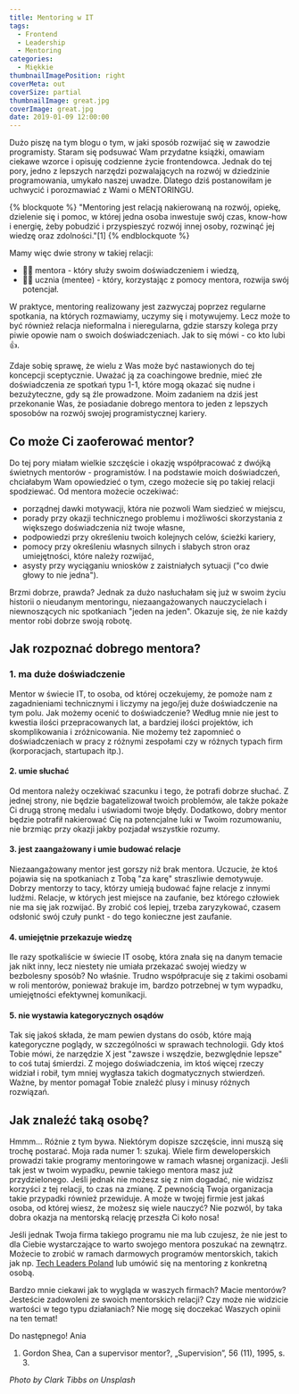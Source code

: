 ```yaml
---
title: Mentoring w IT
tags:
  - Frontend
  - Leadership
  - Mentoring
categories:
  - Miękkie
thumbnailImagePosition: right
coverMeta: out
coverSize: partial
thumbnailImage: great.jpg
coverImage: great.jpg
date: 2019-01-09 12:00:00
---
```

Dużo piszę na tym blogu o tym, w jaki sposób rozwijać się w zawodzie programisty. Staram się podsuwać Wam przydatne książki, omawiam ciekawe wzorce i opisuję codzienne życie frontendowca. Jednak do tej pory, jedno z lepszych narzędzi pozwalających na rozwój w dziedzinie programowania, umykało naszej uwadze. Dlatego dziś postanowiłam je uchwycić i porozmawiać z Wami o MENTORINGU.
<!--more--->

{% blockquote %}
"Mentoring jest relacją nakierowaną na rozwój, opiekę, dzielenie się i pomoc, w której jedna osoba inwestuje swój czas, know-how i energię, żeby pobudzić i przyspieszyć rozwój innej osoby, rozwinąć jej wiedzę oraz zdolności."[1]
{% endblockquote %}

Mamy więc dwie strony w takiej relacji:
- 👩‍🏫 mentora - który służy swoim doświadczeniem i wiedzą,
- 👨‍💻 ucznia (mentee) - który, korzystając z pomocy mentora, rozwija swój potencjał.

W praktyce, mentoring realizowany jest zazwyczaj poprzez regularne spotkania, na których rozmawiamy, uczymy się i motywujemy. Lecz może to być również relacja nieformalna i nieregularna, gdzie starszy kolega przy piwie opowie nam o swoich doświadczeniach. Jak to się mówi - co kto lubi 👍.

Zdaje sobię sprawę, że wielu z Was może być nastawionych do tej koncepcji sceptycznie. Uważać ją za coachingowe brednie, mieć złe doświadczenia ze spotkań typu 1-1, które mogą okazać się nudne i bezużyteczne, gdy są źle prowadzone. Moim zadaniem na dziś jest przekonanie Was, że posiadanie dobrego mentora to jeden z lepszych sposobów na rozwój swojej programistycznej kariery.

## Co może Ci zaoferować mentor?
Do tej pory miałam wielkie szczęście i okazję współpracować z dwójką świetnych mentorów - programistów. I na podstawie moich doświadczeń, chciałabym Wam opowiedzieć o tym, czego możecie się po takiej relacji spodziewać. Od mentora możecie oczekiwać:
- porządnej dawki motywacji, która nie pozwoli Wam siedzieć w miejscu,
- porady przy okazji technicznego problemu i możliwości skorzystania z większego doświadczenia niż twoje własne,
- podpowiedzi przy określeniu twoich kolejnych celów, ścieżki kariery,
- pomocy przy określeniu własnych silnych i słabych stron oraz umiejętności, które należy rozwijać,
- asysty przy wyciąganiu wniosków z zaistniałych sytuacji ("co dwie głowy to nie jedna").

Brzmi dobrze, prawda? Jednak za dużo nasłuchałam się już w swoim życiu historii o nieudanym mentoringu, niezaangażowanych nauczycielach i niewnoszących nic spotkaniach "jeden na jeden". Okazuje się, że nie każdy mentor robi dobrze swoją robotę.

## Jak rozpoznać dobrego mentora?
### 1. ma duże doświadczenie
Mentor w świecie IT, to osoba, od której oczekujemy, że pomoże nam z zagadnieniami technicznymi i liczymy na jego/jej duże doświadczenie na tym polu. Jak możemy ocenić to doświadczenie? Według mnie nie jest to kwestia ilości przepracowanych lat, a bardziej ilości projektów, ich skomplikowania i zróżnicowania. Nie możemy też zapomnieć o doświadczeniach w pracy z różnymi zespołami czy w różnych typach firm (korporacjach, startupach itp.).
#### 2. umie słuchać
Od mentora należy oczekiwać szacunku i tego, że potrafi dobrze słuchać. Z jednej strony, nie będzie bagatelizował twoich problemów, ale także pokaże Ci drugą stronę medalu i uświadomi twoje błędy. Dodatkowo, dobry mentor będzie potrafił nakierować Cię na potencjalne luki w Twoim rozumowaniu, nie brzmiąc przy okazji jakby pozjadał wszystkie rozumy. 
#### 3. jest zaangażowany i umie budować relacje
Niezaangażowany mentor jest gorszy niż brak mentora. Uczucie, że ktoś pojawia się na spotkaniach z Tobą "za karę" straszliwie demotywuje. Dobrzy mentorzy to tacy, którzy umieją budować fajne relacje z innymi ludźmi. Relacje, w których jest miejsce na zaufanie, bez którego człowiek nie ma się jak rozwijać. By zrobić coś lepiej, trzeba zaryzykować, czasem odsłonić swój czuły punkt - do tego konieczne jest zaufanie.
#### 4. umiejętnie przekazuje wiedzę
Ile razy spotkaliście w świecie IT osobę, która znała się na danym temacie jak nikt inny, lecz niestety nie umiała przekazać swojej wiedzy w bezbolesny sposób? No właśnie. Trudno współpracuje się z takimi osobami w roli mentorów, ponieważ brakuje im, bardzo potrzebnej w tym wypadku, umiejętności efektywnej komunikacji.
#### 5. nie wystawia kategorycznych osądów
Tak się jakoś składa, że mam pewien dystans do osób, które mają kategoryczne poglądy, w szczególności w sprawach technologii. Gdy ktoś Tobie mówi, że narzędzie X jest "zawsze i wszędzie, bezwględnie lepsze" to coś tutaj śmierdzi. Z mojego doświadczenia, im ktoś więcej rzeczy widział i robił, tym mniej wygłasza takich dogmatycznych stwierdzeń. Ważne, by mentor pomagał Tobie znaleźć plusy i minusy różnych rozwiązań. 

## Jak znaleźć taką osobę?
Hmmm... Różnie z tym bywa. Niektórym dopisze szczęście, inni muszą się trochę postarać. Moja rada numer&nbsp;1: szukaj. Wiele firm deweloperskich prowadzi takie programy mentoringowe w ramach własnej organizacji. Jeśli tak jest w twoim wypadku, pewnie takiego mentora masz już przydzielonego. Jeśli jednak nie możesz się z nim dogadać, nie widzisz korzyści z tej relacji, to czas na zmianę. Z pewnością Twoja organizacja takie przypadki również przewiduje. A może w twojej firmie jest jakaś osoba, od której wiesz, że możesz się wiele nauczyć? Nie pozwól, by taka dobra okazja na mentorską relację przeszła Ci koło nosa!

Jeśli jednak Twoja firma takiego programu nie ma lub czujesz, że nie jest to dla Ciebie wystarczające to warto swojego mentora poszukać na zewnątrz. Możecie to zrobić w ramach darmowych programów mentorskich, takich jak np. [Tech Leaders Poland](https://techleaders.eu/poland) lub umówić się na mentoring z konkretną osobą. 


Bardzo mnie ciekawi jak to wygląda w waszych firmach? Macie mentorów? Jesteście zadowoleni ze swoich mentorskich relacji? Czy może nie widzicie wartości w tego typu działaniach? Nie mogę się doczekać Waszych opinii na ten temat!

Do następnego!
Ania

1) Gordon Shea, Can a supervisor mentor?, „Supervision”, 56 (11), 1995, s. 3.

*Photo by Clark Tibbs on Unsplash*